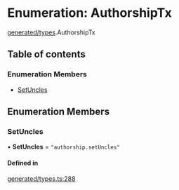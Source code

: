 # Enumeration: AuthorshipTx

[generated/types](../wiki/generated.types).AuthorshipTx

## Table of contents

### Enumeration Members

- [SetUncles](../wiki/generated.types.AuthorshipTx#setuncles)

## Enumeration Members

### SetUncles

• **SetUncles** = ``"authorship.setUncles"``

#### Defined in

[generated/types.ts:288](https://github.com/PolymathNetwork/polymesh-sdk/blob/c37bc05d/src/generated/types.ts#L288)
